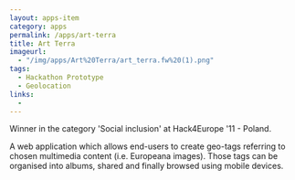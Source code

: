```yaml
---
layout: apps-item
category: apps
permalink: /apps/art-terra
title: Art Terra 
imageurl:
  - "/img/apps/Art%20Terra/art_terra.fw%20(1).png"
tags:
  - Hackathon Prototype
  - Geolocation
links:
  - 
---
```


Winner in the category 'Social inclusion' at Hack4Europe '11 - Poland.

A web application which allows end-users to create geo-tags referring to chosen multimedia content (i.e. Europeana images). Those tags can be organised into albums, shared and finally browsed using mobile devices.


